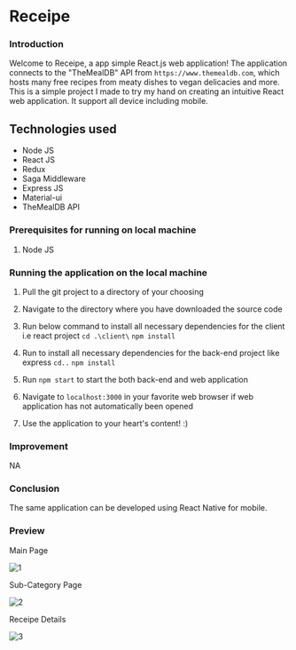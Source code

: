 # **Receipe**

### Introduction

Welcome to Receipe, a  app simple React.js web application! The application connects 
to the "TheMealDB" API from `https://www.themealdb.com`, which hosts many free recipes 
from meaty dishes to vegan delicacies and more. This is a simple project I made to try my hand on 
creating an intuitive React web application. It support all device including mobile. 

## Technologies used

- Node JS
- React JS
- Redux 
- Saga Middleware
- Express JS
- Material-ui
- TheMealDB API


### Prerequisites for running on local machine

1. Node JS   

### Running the application on the local machine

1. Pull the git project to a directory of your choosing
2. Navigate to the directory where you have downloaded the source code
3. Run below command  to install all necessary dependencies for the client i.e react project
     `cd .\client\`
     `npm install` 
    
4. Run  to install all necessary dependencies for the back-end project like express
    `cd..`
    `npm install`
5. Run `npm start` to start the both back-end and web application 
6. Navigate to `localhost:3000` in your favorite web browser if web application has not automatically been opened
7. Use the application to your heart's content! :)

### Improvement 
NA

### Conclusion
The same application can be developed using React Native for mobile.  


### Preview

Main Page 

![1](https://user-images.githubusercontent.com/29490752/178024443-6113d768-8a0a-42d2-b67e-0e5fece42d64.png)

Sub-Category Page

![2](https://user-images.githubusercontent.com/29490752/178025117-9487efbf-4757-4baf-8268-9ac4410dad5a.png)

Receipe Details

![3](https://user-images.githubusercontent.com/29490752/178026304-43f9c3e1-9dcf-4b93-b077-297dd7d2cd24.png)




